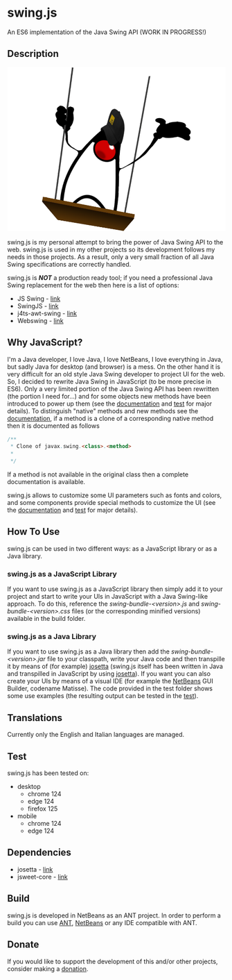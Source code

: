 # swing.js
An ES6 implementation of the Java Swing API (WORK IN PROGRESS!)

## Description
![swing-js.png](https://github.com/gianpierodiblasi/swing.js/blob/master/readme/swing-js.png?raw=true)

swing.js is my personal attempt to bring the power of Java Swing API to the web. swing.js is used in my other
projects so its development follows my needs in those projects. As a result, only a very small fraction of all
Java Swing specifications are correctly handled.

swing.js is ***NOT*** a production ready tool; if you need a professional Java Swing replacement for the web then
here is a list of options:
- JS Swing - [link](https://jsswing.sourceforge.net/)
- SwingJS - [link](https://chemapps.stolaf.edu/swingjs/site/swingjs/examples/about.html)
- j4ts-awt-swing - [link](https://github.com/j4ts/j4ts-awt-swing)
- Webswing - [link](https://www.webswing.org/en)

## Why JavaScript?
I'm a Java developer, I love Java, I love NetBeans, I love everything in Java, but sadly Java for desktop (and browser) is a mess.
On the other hand it is very difficult for an old style Java Swing developer to project UI for the web.
So, I decided to rewrite Java Swing in JavaScript (to be more precise in ES6).
Only a very limited portion of the Java Swing API has been rewritten (the portion I need for...) and for some objects new methods have
been introduced to power up them (see the [documentation](https://gianpierodiblasi.github.io/swing.js/docs/index.html) and
[test](https://gianpierodiblasi.github.io/swing.js/html-test/javascript/swing/TestJFrame.html) for major details).
To distinguish "native" methods and new methods see the [documentation](https://gianpierodiblasi.github.io/swing.js/docs/index.html),
if a method is a clone of a corresponding native method then it is documented as follows
```java
/**
 * Clone of javax.swing.<class>.<method>
 *
 */
```

If a method is not available in the original class then a complete documentation is available.

swing.js allows to customize some UI parameters such as fonts and colors, and some components provide special methods to customize the UI
(see the [documentation](https://gianpierodiblasi.github.io/swing.js/docs/index.html) and [test](https://gianpierodiblasi.github.io/swing.js/html-test/javascript/swing/TestJFrame.html)
for major details).

## How To Use
swing.js can be used in two different ways: as a JavaScript library or as a Java library.

### swing.js as a JavaScript Library
If you want to use swing.js as a JavaScript library then simply add it to your project and start to write your UIs in JavaScript with a Java Swing-like approach.
To do this, reference the *swing-bundle-\<version\>.js* and *swing-bundle-\<version\>.css* files (or the corresponding minified versions) available in the build folder.

### swing.js as a Java Library
If you want to use swing.js as a Java library then add the *swing-bundle-\<version\>.jar* file to your classpath, write your Java code and then transpille it by means of (for example)
[josetta](https://github.com/gianpierodiblasi/josetta) (swing.js itself has been written in Java and transpilled in JavaScript by using [josetta](https://github.com/gianpierodiblasi/josetta)).
If you want you can also create your UIs by means of a visual IDE (for example the [NetBeans](https://netbeans.apache.org/) GUI Builder, codename Matisse).
The code provided in the test folder shows some use examples (the resulting output can be tested in the [test](https://gianpierodiblasi.github.io/swing.js/html-test/javascript/swing/TestJFrame.html)).

## Translations
Currently only the English and Italian languages are managed.

## Test
swing.js has been tested on:
- desktop
  - chrome 124
  - edge 124
  - firefox 125
- mobile
  - chrome 124
  - edge 124

## Dependencies
- josetta - [link](https://github.com/gianpierodiblasi/josetta)
- jsweet-core - [link](https://repository.jsweet.org/artifactory/libs-release-local/org/jsweet/jsweet-core/)

## Build
swing.js is developed in NetBeans as an ANT project. In order to perform a build you can use [ANT](https://ant.apache.org/), [NetBeans](https://netbeans.apache.org/) or any IDE compatible with ANT.

## Donate
If you would like to support the development of this and/or other projects, consider making a [donation](https://www.paypal.com/donate/?business=HCDX9BAEYDF4C&no_recurring=0&currency_code=EUR).